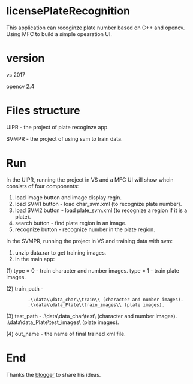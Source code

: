 # licensePlateRecognition
  This application can recoginze plate number based on C++ and opencv. Using MFC to build a simple opearation UI.
  
# version
 vs 2017
 
 opencv 2.4
 
# Files structure
UIPR - the project of plate recoginze app.

SVMPR - the project of using svm to train data.

# Run
In the UIPR, running the project in VS and a MFC UI will show whcin consists of four components:

1. load image button and image display regin.
2. load SVM1 button - load char_svm.xml (to recognize plate number).
3. load SVM2 button - load plate_svm.xml (to recognize a region if it is a plate).
4. search button - find plate region in an image.
5. recognize button - recognize number in the plate region.

In the SVMPR, running the project in VS and training data with svm:

1. unzip data.rar to get training images.
2. in the main app:

  (1) type = 0 - train character and number images.
      type = 1 - train plate images.
      
  (2) train_path - 
  
            .\\data\\data_char\\train\\ (character and number images).
            .\\data\\data_Plate\\train_images\\ (plate images).
            
  (3) test_path -
            .\\data\\data_char\\test\\ (character and number images).
            .\\data\\data_Plate\\test_images\\ (plate images).  
            
  (4) out_name - the name of final trained xml file.
  
  
  # End
  Thanks the [blogger](https://www.cnblogs.com/subconscious/) to share his ideas.

